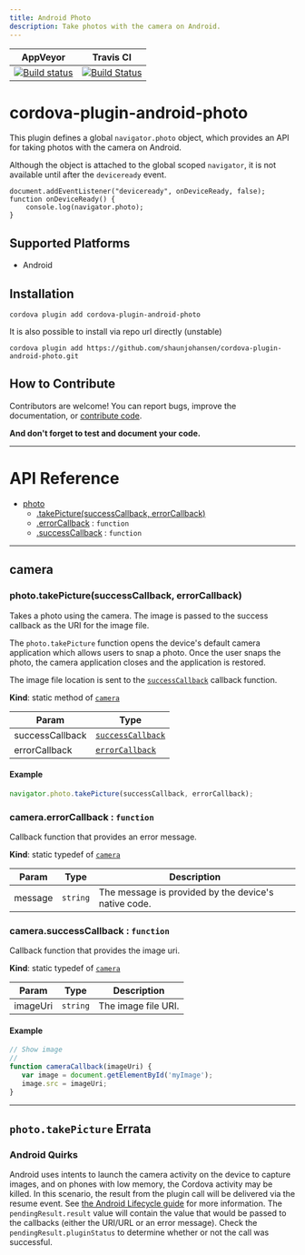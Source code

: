```yaml
---
title: Android Photo
description: Take photos with the camera on Android.
---
```

<!---
# license: Licensed to the Apache Software Foundation (ASF) under one
#         or more contributor license agreements.  See the NOTICE file
#         distributed with this work for additional information
#         regarding copyright ownership.  The ASF licenses this file
#         to you under the Apache License, Version 2.0 (the
#         "License"); you may not use this file except in compliance
#         with the License.  You may obtain a copy of the License at
#
#           http://www.apache.org/licenses/LICENSE-2.0
#
#         Unless required by applicable law or agreed to in writing,
#         software distributed under the License is distributed on an
#         "AS IS" BASIS, WITHOUT WARRANTIES OR CONDITIONS OF ANY
#         KIND, either express or implied.  See the License for the
#         specific language governing permissions and limitations
#         under the License.
-->

|AppVeyor|Travis CI|
|:-:|:-:|
|[![Build status](https://ci.appveyor.com/api/projects/status/github/shaunjohansen/cordova-plugin-android-photo?branch=master)](https://ci.appveyor.com/project/shaunjohansen/cordova-plugin-android-photo)|[![Build Status](https://travis-ci.org/shaunjohansen/cordova-plugin-android-photo.svg?branch=master)](https://travis-ci.org/shaunjohansen/cordova-plugin-android-photo)|

# cordova-plugin-android-photo

This plugin defines a global `navigator.photo` object, which provides an API for taking photos with the camera on Android.

Although the object is attached to the global scoped `navigator`, it is not available until after the `deviceready` event.

    document.addEventListener("deviceready", onDeviceReady, false);
    function onDeviceReady() {
        console.log(navigator.photo);
    }

## Supported Platforms

* Android

## Installation

    cordova plugin add cordova-plugin-android-photo

It is also possible to install via repo url directly (unstable)

    cordova plugin add https://github.com/shaunjohansen/cordova-plugin-android-photo.git

## How to Contribute

Contributors are welcome! You can report bugs, improve the documentation, or [contribute code](https://github.com/shaunjohansen/cordova-plugin-android-photo/pulls).

**And don't forget to test and document your code.**

---

<a name="reference"></a>

# API Reference

* [photo](#module_photo)
  * [.takePicture(successCallback, errorCallback)](#module_photo.takePicture)
  * [.errorCallback](#module_photo.errorCallback) : <code>function</code>
  * [.successCallback](#module_photo.successCallback) : <code>function</code>

---

<a name="module_photo"></a>

## camera

<a name="module_photo.takePicture"></a>

### photo.takePicture(successCallback, errorCallback)

Takes a photo using the camera.  The image is passed to the success callback as
the URI for the image file.

The `photo.takePicture` function opens the device's default camera
application which allows users to snap a photo.
Once the user snaps the photo, the camera application closes and the application is restored.

The image file location is sent to the [`successCallback`](#module_photo.successCallback) callback function.

**Kind**: static method of <code>[camera](#module_photo)</code>

| Param | Type |
| --- | --- |
| successCallback | <code>[successCallback](#module_photo.successCallback)</code> |
| errorCallback | <code>[errorCallback](#module_photo.errorCallback)</code> |

#### Example

```js
navigator.photo.takePicture(successCallback, errorCallback);
```

<a name="module_photo.errorCallback"></a>

### camera.errorCallback : <code>function</code>

Callback function that provides an error message.

**Kind**: static typedef of <code>[camera](#module_photo)</code>

| Param | Type | Description |
| --- | --- | --- |
| message | <code>string</code> | The message is provided by the device's native code. |

<a name="module_photo.successCallback"></a>

### camera.successCallback : <code>function</code>

Callback function that provides the image uri.

**Kind**: static typedef of <code>[camera](#module_photo)</code>

| Param | Type | Description |
| --- | --- | --- |
| imageUri | <code>string</code> | The image file URI. |

#### Example

```js
// Show image
//
function cameraCallback(imageUri) {
   var image = document.getElementById('myImage');
   image.src = imageUri;
}
```

---

## `photo.takePicture` Errata

### Android Quirks

Android uses intents to launch the camera activity on the device to capture
images, and on phones with low memory, the Cordova activity may be killed.  In this
scenario, the result from the plugin call will be delivered via the resume event.
See [the Android Lifecycle guide][android_lifecycle]
for more information. The `pendingResult.result` value will contain the value that
would be passed to the callbacks (either the URI/URL or an error message). Check
the `pendingResult.pluginStatus` to determine whether or not the call was
successful.

[android_lifecycle]: http://cordova.apache.org/docs/en/dev/guide/platforms/android/lifecycle.html
